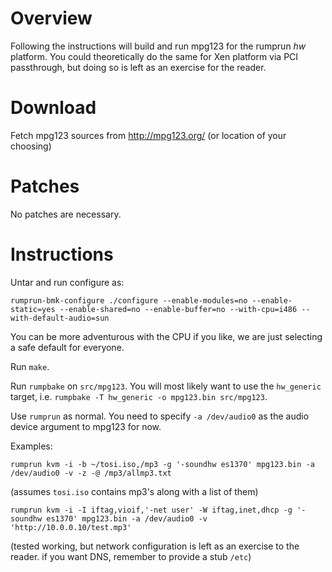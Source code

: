 Overview
========

Following the instructions will build and run mpg123 for the rumprun
_hw_ platform.  You could theoretically do the same for Xen platform
via PCI passthrough, but doing so is left as an exercise for the reader.


Download
========

Fetch mpg123 sources from http://mpg123.org/
(or location of your choosing)


Patches
=======

No patches are necessary.


Instructions
============

Untar and run configure as:

```
rumprun-bmk-configure ./configure --enable-modules=no --enable-static=yes --enable-shared=no --enable-buffer=no --with-cpu=i486 --with-default-audio=sun
```

You can be more adventurous with the CPU if you like, we are just
selecting a safe default for everyone.

Run `make`.

Run `rumpbake` on `src/mpg123`.  You will most likely want to use the
`hw_generic` target, i.e. `rumpbake -T hw_generic -o mpg123.bin src/mpg123`.

Use `rumprun` as normal.  You need to specify `-a /dev/audio0` as the
audio device argument to mpg123 for now.

Examples:

```
rumprun kvm -i -b ~/tosi.iso,/mp3 -g '-soundhw es1370' mpg123.bin -a /dev/audio0 -v -z -@ /mp3/allmp3.txt
```
(assumes `tosi.iso` contains mp3's along with a list of them)

```
rumprun kvm -i -I iftag,vioif,'-net user' -W iftag,inet,dhcp -g '-soundhw es1370' mpg123.bin -a /dev/audio0 -v 'http://10.0.0.10/test.mp3'
```
(tested working, but network configuration is left as an exercise to the reader.
if you want DNS, remember to provide a stub `/etc`)
